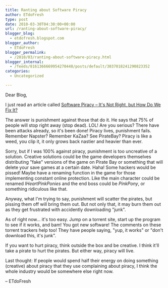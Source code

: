 ```yaml
---
title: Ranting about Software Piracy
author: ETdoFresh
type: post
date: 2010-03-30T04:30:00+00:00
url: /ranting-about-software-piracy/
blogger_blog:
  - etdofresh.blogspot.com
blogger_author:
  - ETdoFresh
blogger_permalink:
  - /2010/03/ranting-about-software-piracy.html
blogger_internal:
  - /feeds/8161366669954270448/posts/default/3037018241290823352
categories:
  - Uncategorized

---
```

<div xmlns='http://www.w3.org/1999/xhtml'>
  <p>
    Dear Blog,
  </p>
  
  <p>
    I just read an article called <a href="http://kokugamer.com/2010/03/27/software-piracy-its-not-right-but-how-do-we-fix-it/">Software Piracy – It's Not Right, but How Do We Fix It?</a>
  </p>
  
  <p>
    The answer is punishment against those that do it. He says that 75% of people will stop right away (stop dead). LOL! Are you serious? There have been attacks already, so it's been done! Piracy lives, punishment fails. Remember Napster? Remember KaZaa? See PirateBay? Piracy is like a weed, you clip it, it only grows back nastier and heavier than ever.
  </p>
  
  <p>
    Sorry, but if I was 100% against piracy, punishment is too uncreative of a solution. Creative solutions could be the game developers themselves distributing "fake" versions of the game on Pirate Bay or something that will delete your save games at a certain date. Haha! Some hackers would be pissed! Maybe have a renaming function in the game for those implementing constant online protection. Like the main character could be renamed <em>IHeartPinkPonies</em> and the end boss could be <em>PinkPony</em>, or something ridiculous like that.
  </p>
  
  <p>
    Anyway, what I'm trying to say, punishment will scatter the pirates, but pissing them off will bring them out. But not only that, it may burn them out as they get frustrated with accidently downloading "junk".
  </p>
  
  <p>
    As of right now... it's too easy. Jump on a torrent site, start up the program to see if it works, and bam! You got new software! The comments on these torrent trackers help too! They have people saying, "yup, it works" or "don't download this, it's junk".
  </p>
  
  <p>
    If you want to hurt piracy, think outside the box and be creative. I think it'll take a pirate to hurt the pirates. But either way, piracy will live.
  </p>
  
  <p>
    Last thought: If people would spend half their energy on doing something (creative) about piracy that they use complaining about piracy, I think the whole industry would be somewhere else right now.
  </p>
  
  <p>
    – ETdoFresh
  </p>
</div>